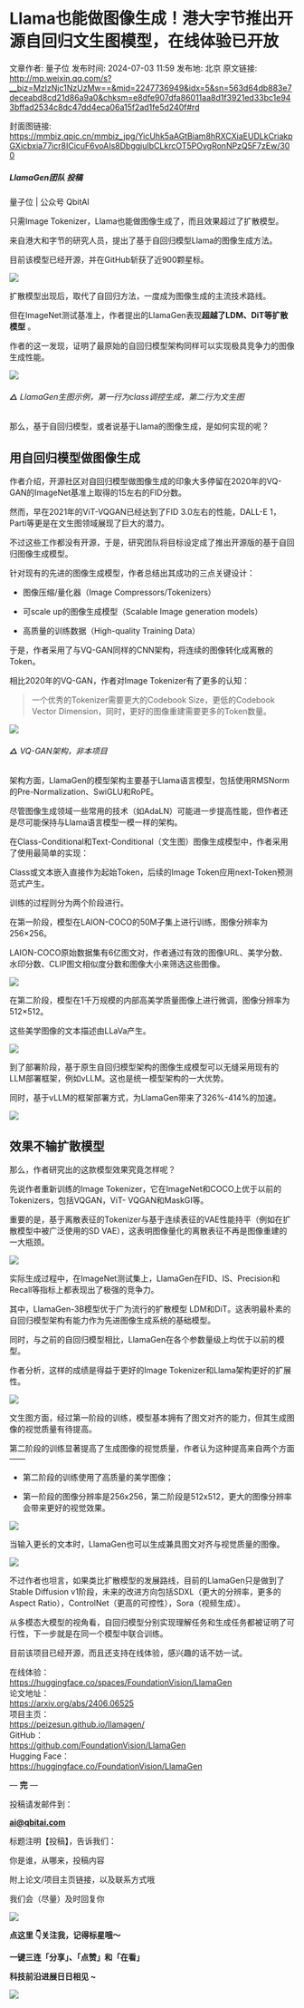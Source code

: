 # Llama也能做图像生成！港大字节推出开源自回归文生图模型，在线体验已开放

文章作者: 量子位
发布时间: 2024-07-03 11:59
发布地: 北京
原文链接: http://mp.weixin.qq.com/s?__biz=MzIzNjc1NzUzMw==&mid=2247736949&idx=5&sn=563d64db883e7deceabd8cd21d86a9a0&chksm=e8dfe907dfa86011aa8d1f3921ed33bc1e943bffad2534c8dc47dd4eca06a15f2ad1fe5d240f#rd

封面图链接: https://mmbiz.qpic.cn/mmbiz_jpg/YicUhk5aAGtBiam8hRXCXiaEUDLkCriakpGXicbxia77icr8ICicuF6voAIs8DbggjuIbCLkrcOT5POvgRonNPzQ5F7zEw/300

##### LlamaGen团队 投稿  
量子位 | 公众号 QbitAI

只需Image Tokenizer，Llama也能做图像生成了，而且效果超过了扩散模型。

来自港大和字节的研究人员，提出了基于自回归模型Llama的图像生成方法。

目前该模型已经开源，并在GitHub斩获了近900颗星标。

![](https://mmbiz.qpic.cn/mmbiz_png/YicUhk5aAGtBiam8hRXCXiaEUDLkCriakpGXiaWToRmMibFfJEyNAmZBvnia8KbEVzd964WcDvDb9wCCcDricAahlppgmQ/640?wx_fmt=png&from=appmsg)

扩散模型出现后，取代了自回归方法，一度成为图像生成的主流技术路线。

但在ImageNet测试基准上，作者提出的LlamaGen表现**超越了LDM、DiT等扩散模型** 。

作者的这一发现，证明了最原始的自回归模型架构同样可以实现极具竞争力的图像生成性能。

![](https://mmbiz.qpic.cn/mmbiz_png/YicUhk5aAGtBiam8hRXCXiaEUDLkCriakpGXyzMXI4kEHeIsbKbtdr7A7xaGibk4QWQwIzl2OnibhM6xJZNBMibXnmNpA/640?wx_fmt=png&from=appmsg)

###### **△** LlamaGen生图示例，第一行为class调控生成，第二行为文生图

那么，基于自回归模型，或者说基于Llama的图像生成，是如何实现的呢？

## 用自回归模型做图像生成

作者介绍，开源社区对自回归模型做图像生成的印象大多停留在2020年的VQ-GAN的ImageNet基准上取得的15左右的FID分数。

然而，早在2021年的ViT-VQGAN已经达到了FID 3.0左右的性能，DALL-E 1，Parti等更是在文生图领域展现了巨大的潜力。

不过这些工作都没有开源，于是，研究团队将目标设定成了推出开源版的基于自回归图像生成模型。

针对现有的先进的图像生成模型，作者总结出其成功的三点关键设计：

  * 图像压缩/量化器（Image Compressors/Tokenizers）

  * 可scale up的图像生成模型（Scalable Image generation models）

  * 高质量的训练数据（High-quality Training Data）

于是，作者采用了与VQ-GAN同样的CNN架构，将连续的图像转化成离散的Token。

相比2020年的VQ-GAN，作者对Image Tokenizer有了更多的认知：

> 一个优秀的Tokenizer需要更大的Codebook Size，更低的Codebook Vector
> Dimension，同时，更好的图像重建需要更多的Token数量。

![](https://mmbiz.qpic.cn/mmbiz_png/YicUhk5aAGtBiam8hRXCXiaEUDLkCriakpGXT0n9zpbHWd3NRIbzHIFcPqrgKmaNDFrfBJbM412gH5Xx5YI3ZxUmWA/640?wx_fmt=png&from=appmsg)

###### **△** VQ-GAN架构，非本项目

架构方面，LlamaGen的模型架构主要基于Llama语言模型，包括使用RMSNorm的Pre-Normalization、SwiGLU和RoPE。

尽管图像生成领域一些常用的技术（如AdaLN）可能进一步提高性能，但作者还是尽可能保持与Llama语言模型一模一样的架构。

在Class-Conditional和Text-Conditional（文生图）图像生成模型中，作者采用了使用最简单的实现：  

Class或文本嵌入直接作为起始Token，后续的Image Token应用next-Token预测范式产生。

训练的过程则分为两个阶段进行。

在第一阶段，模型在LAION-COCO的50M子集上进行训练，图像分辨率为 256×256。

LAION-COCO原始数据集有6亿图文对，作者通过有效的图像URL、美学分数、水印分数、CLIP图文相似度分数和图像大小来筛选这些图像。

![](https://mmbiz.qpic.cn/mmbiz_png/YicUhk5aAGtBiam8hRXCXiaEUDLkCriakpGXj9gCjewAtfoHP4pU3Z4OxeOySjdI5SACeibU96d9JYl9AfbuPskyYdA/640?wx_fmt=png&from=appmsg)

在第二阶段，模型在1千万规模的内部高美学质量图像上进行微调，图像分辨率为512×512。

这些美学图像的文本描述由LLaVa产生。

![](https://mmbiz.qpic.cn/mmbiz_png/YicUhk5aAGtBiam8hRXCXiaEUDLkCriakpGX0NnjuBcPpMEBibGXOwjM6UBgI99oeWYNYmKcRwjCKW5uTficwdJDIvSQ/640?wx_fmt=png&from=appmsg)

到了部署阶段，基于原生自回归模型架构的图像生成模型可以无缝采用现有的LLM部署框架，例如vLLM。这也是统一模型架构的一大优势。

同时，基于vLLM的框架部署方式，为LlamaGen带来了326%-414%的加速。

![](https://mmbiz.qpic.cn/mmbiz_png/YicUhk5aAGtBiam8hRXCXiaEUDLkCriakpGX9P5qlkFM4iaazsx9tasSshF23DDib4vicaazpicnfxeicRuYQvPJicsCZa6w/640?wx_fmt=png&from=appmsg)

## 效果不输扩散模型

那么，作者研究出的这款模型效果究竟怎样呢？

先说作者重新训练的Image Tokenizer，它在ImageNet和COCO上优于以前的Tokenizers，包括VQGAN，ViT-
VQGAN和MaskGI等。

重要的是，基于离散表征的Tokenizer与基于连续表征的VAE性能持平（例如在扩散模型中被广泛使用的SD
VAE），这表明图像量化的离散表征不再是图像重建的一大瓶颈。

![](https://mmbiz.qpic.cn/mmbiz_png/YicUhk5aAGtBiam8hRXCXiaEUDLkCriakpGXOpmGibOLich6iaaOXdLWeicTYZYHt1RPG1o7E9ib2jzgXEOjMMQefSqytYA/640?wx_fmt=png&from=appmsg)

实际生成过程中，在ImageNet测试集上，LlamaGen在FID、IS、Precision和Recall等指标上都表现出了极强的竞争力。

其中，LlamaGen-3B模型优于广为流行的扩散模型 LDM和DiT。这表明最朴素的自回归模型架构有能力作为先进图像生成系统的基础模型。

同时，与之前的自回归模型相比，LlamaGen在各个参数量级上均优于以前的模型。

作者分析，这样的成绩是得益于更好的Image Tokenizer和Llama架构更好的扩展性。

![](https://mmbiz.qpic.cn/mmbiz_png/YicUhk5aAGtBiam8hRXCXiaEUDLkCriakpGXJsuqQsGDld93I7l0EahJ6zeeOKdHZvFghDbzXLl0xpxzb65u3hUPgA/640?wx_fmt=png&from=appmsg)

文生图方面，经过第一阶段的训练，模型基本拥有了图文对齐的能力，但其生成图像的视觉质量有待提高。

第二阶段的训练显著提高了生成图像的视觉质量，作者认为这种提高来自两个方面——

  * 第二阶段的训练使用了高质量的美学图像；

  * 第一阶段的图像分辨率是256x256，第二阶段是512x512，更大的图像分辨率会带来更好的视觉效果。

![](https://mmbiz.qpic.cn/mmbiz_png/YicUhk5aAGtBiam8hRXCXiaEUDLkCriakpGXNHYNMqJSKvUrVJ8Kvic7SWN3Kkwzib8tkWlW8OHZylUUFgylH9gKic47Q/640?wx_fmt=png&from=appmsg)

当输入更长的文本时，LlamaGen也可以生成兼具图文对齐与视觉质量的图像。

![](https://mmbiz.qpic.cn/mmbiz_png/YicUhk5aAGtBiam8hRXCXiaEUDLkCriakpGXA5q9wey9IoLxBMNDy7uEMNqJeSppnafibGB4G9Z6jOOMxdEnbpvva4g/640?wx_fmt=png&from=appmsg)

不过作者也坦言，如果类比扩散模型的发展路线，目前的LlamaGen只是做到了Stable Diffusion
v1阶段，未来的改进方向包括SDXL（更大的分辨率，更多的Aspect Ratio），ControlNet（更高的可控性），Sora（视频生成）。

从多模态大模型的视角看，自回归模型分别实现理解任务和生成任务都被证明了可行性，下一步就是在同一个模型中联合训练。

目前该项目已经开源，而且还支持在线体验，感兴趣的话不妨一试。

在线体验：  
https://huggingface.co/spaces/FoundationVision/LlamaGen  
论文地址：  
https://arxiv.org/abs/2406.06525  
项目主页：  
https://peizesun.github.io/llamagen/  
GitHub：  
https://github.com/FoundationVision/LlamaGen  
Hugging Face：  
https://huggingface.co/FoundationVision/LlamaGen

— **完** —

  

投稿请发邮件到：

**ai@qbitai.com**

标题注明【投稿】，告诉我们：

你是谁，从哪来，投稿内容‍

附上论文/项目主页链接，以及联系方式哦

我们会（尽量）及时回复你

![](https://mmbiz.qpic.cn/mmbiz_gif/YicUhk5aAGtC5nGy7YMGhQ0ZJeyibWyL0KVCtiaLEPMyd4Bszuo0bFIOxZOvdmqdxnOosYXyu5aI7MXpyUrUWfz6g/640?wx_fmt=gif&tp=webp&wxfrom=5&wx_lazy=1)

  

**点这里 👇关注我，记得标星哦～**

**一键三连「分享」、「点赞」和「在看」**

**科技前沿进展日日相见 ~**

![](https://mmbiz.qpic.cn/mmbiz_svg/g9RQicMD01M0tYoRQT2cMQRmPS5ZDyrrfzeksiay90KaDzlGBH61icqHxmgFKfvfXtVuwTHV740CDLAaXU1LIfZyoJEpYKcRIiaE/640?wx_fmt=svg&tp=webp&wxfrom=5&wx_lazy=1&wx_co=1)

